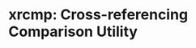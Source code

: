 xrcmp: Cross-referencing Comparison Utility
================================================================================
